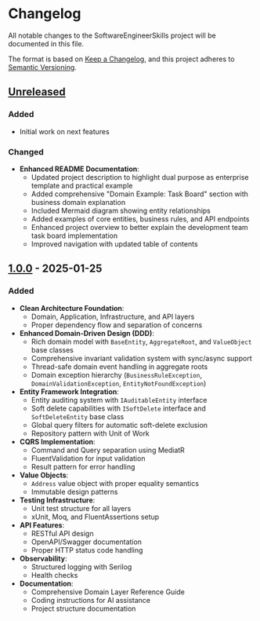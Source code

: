 # Changelog

All notable changes to the SoftwareEngineerSkills project will be documented in this file.

The format is based on [Keep a Changelog](https://keepachangelog.com/en/1.0.0/),
and this project adheres to [Semantic Versioning](https://semver.org/spec/v2.0.0.html).

## [Unreleased]

### Added
- Initial work on next features

### Changed
- **Enhanced README Documentation**:
  - Updated project description to highlight dual purpose as enterprise template and practical example
  - Added comprehensive "Domain Example: Task Board" section with business domain explanation
  - Included Mermaid diagram showing entity relationships
  - Added examples of core entities, business rules, and API endpoints
  - Enhanced project overview to better explain the development team task board implementation
  - Improved navigation with updated table of contents

## [1.0.0] - 2025-01-25

### Added
- **Clean Architecture Foundation**:
  - Domain, Application, Infrastructure, and API layers
  - Proper dependency flow and separation of concerns
- **Enhanced Domain-Driven Design (DDD)**:
  - Rich domain model with `BaseEntity`, `AggregateRoot`, and `ValueObject` base classes
  - Comprehensive invariant validation system with sync/async support
  - Thread-safe domain event handling in aggregate roots
  - Domain exception hierarchy (`BusinessRuleException`, `DomainValidationException`, `EntityNotFoundException`)
- **Entity Framework Integration**:
  - Entity auditing system with `IAuditableEntity` interface
  - Soft delete capabilities with `ISoftDelete` interface and `SoftDeleteEntity` base class
  - Global query filters for automatic soft-delete exclusion
  - Repository pattern with Unit of Work
- **CQRS Implementation**:
  - Command and Query separation using MediatR
  - FluentValidation for input validation
  - Result pattern for error handling
- **Value Objects**:
  - `Address` value object with proper equality semantics
  - Immutable design patterns
- **Testing Infrastructure**:
  - Unit test structure for all layers
  - xUnit, Moq, and FluentAssertions setup
- **API Features**:
  - RESTful API design
  - OpenAPI/Swagger documentation
  - Proper HTTP status code handling
- **Observability**:
  - Structured logging with Serilog
  - Health checks
- **Documentation**:
  - Comprehensive Domain Layer Reference Guide
  - Coding instructions for AI assistance
  - Project structure documentation

[Unreleased]: https://github.com/yourusername/SoftwareEngineerSkills/compare/v1.0.0...HEAD
[1.0.0]: https://github.com/yourusername/SoftwareEngineerSkills/releases/tag/v1.0.0
